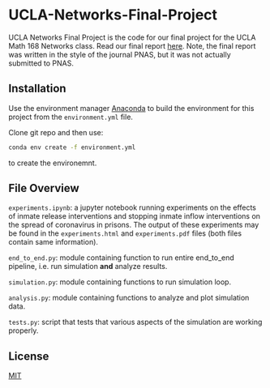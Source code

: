 # UCLA-Networks-Final-Project

UCLA Networks Final Project is the code for our final project for the UCLA Math 168 Networks class. Read our final report [here](modeling_covid.pdf). Note, the final report was written in the style of the journal PNAS, but it was not actually submitted to PNAS.

## Installation

Use the environment manager [Anaconda](https://www.anaconda.com/products/individual) to build the environment for this project from the `environment.yml` file.

Clone git repo and then use:
```bash
conda env create -f environment.yml
```
to create the environemnt.

## File Overview
`experiments.ipynb`: a jupyter notebook running experiments on the effects of inmate release interventions and stopping inmate inflow interventions on the spread of coronavirus in prisons. The output of these experiments may be found in the `experiments.html` and `experiments.pdf` files (both files contain same information).

`end_to_end.py`: module containing function to run entire end_to_end pipeline, i.e. run simulation **and** analyze results.

`simulation.py`: module containing functions to run simulation loop.

`analysis.py`: module containing functions to analyze and plot simulation data.

`tests.py`: script that tests that various aspects of the simulation are working properly.

## License
[MIT](https://choosealicense.com/licenses/mit/)
